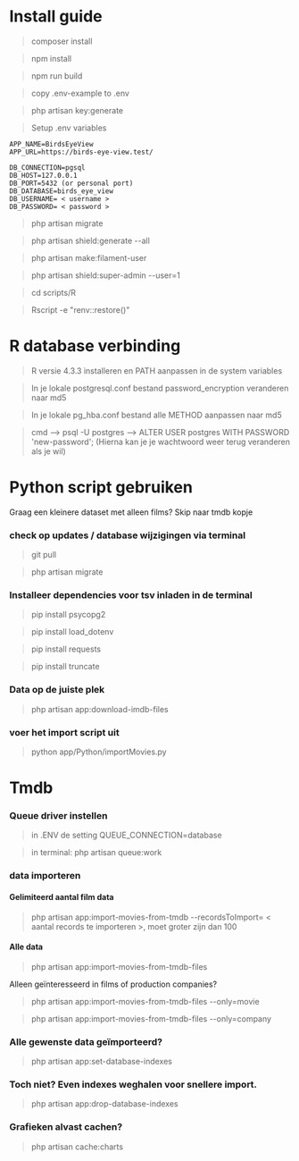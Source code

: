 <h1> Install guide </h1>

> composer install

> npm install

> npm run build

> copy .env-example to .env

> php artisan key:generate

> Setup .env variables

    APP_NAME=BirdsEyeView
    APP_URL=https://birds-eye-view.test/

    DB_CONNECTION=pgsql
    DB_HOST=127.0.0.1
    DB_PORT=5432 (or personal port)
    DB_DATABASE=birds_eye_view
    DB_USERNAME= < username >
    DB_PASSWORD= < password >

> php artisan migrate

> php artisan shield:generate --all

> php artisan make:filament-user

> php artisan shield:super-admin --user=1

> cd scripts/R

> Rscript -e "renv::restore()"

# R database verbinding

> R versie 4.3.3 installeren en PATH aanpassen in de system variables

> In je lokale postgresql.conf bestand password_encryption veranderen naar md5

> In je lokale pg_hba.conf bestand alle METHOD aanpassen naar md5

> cmd --> psql -U postgres --> ALTER USER postgres WITH PASSWORD 'new-password';
                (Hierna kan je je wachtwoord weer terug veranderen als je wil)


# Python script gebruiken

Graag een kleinere dataset met alleen films? Skip naar tmdb kopje

### check op updates / database wijzigingen via terminal

> git pull

> php artisan migrate

### Installeer dependencies voor tsv inladen in de terminal

> pip install psycopg2

> pip install load_dotenv

> pip install requests

> pip install truncate

### Data op de juiste plek

> php artisan app:download-imdb-files

### voer het import script uit

> python app/Python/importMovies.py

# Tmdb

### Queue driver instellen

> in .ENV de setting QUEUE_CONNECTION=database

> in terminal: php artisan queue:work

### data importeren

#### Gelimiteerd aantal film data
> php artisan app:import-movies-from-tmdb --recordsToImport= < aantal records te importeren >, moet groter zijn dan 100

#### Alle data
> php artisan app:import-movies-from-tmdb-files


Alleen geïnteresseerd in films of production companies?

> php artisan app:import-movies-from-tmdb-files --only=movie

> php artisan app:import-movies-from-tmdb-files --only=company


### Alle gewenste data geïmporteerd?

> php artisan app:set-database-indexes

### Toch niet? Even indexes weghalen voor snellere import.

> php artisan app:drop-database-indexes

### Grafieken alvast cachen?

> php artisan cache:charts
